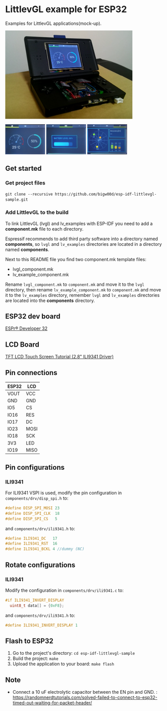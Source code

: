 # LittlevGL example for ESP32

Examples for LittlevGL applications(mock-up).

<img width="80%" src="./ESP32_DSLite_Mockup.png" />  

<img width="25%" src="./01_temp.jpg"> <img width="25%" src="./02_battery.jpg"> <img width="25%" src="./03_gps.jpg">

## Get started 
### Get project files
`git clone --recursive https://github.com/bigw00d/esp-idf-littlevgl-sample.git`

### Add LittlevGL to the build
To link LittlevGL (lvgl) and lv_examples with ESP-IDF you need to add a **component.mk** file to each directory.

Espressif recommends to add third party software into a directory named **components**, so `lvgl` and `lv_examples` directories are located in a directory named **components**.

Next to this README file you find two component.mk template files:
- lvgl_component.mk
- lv_example_component.mk

Rename `lvgl_component.mk` to `component.mk` and move it to the `lvgl` directory, then rename `lv_example_component.mk` to `component.mk` and move it to the `lv_examples` directory, remember `lvgl` and `lv_examples` directories are located into the **components** directory.

## ESP32 dev board

[ESPr® Developer 32](https://www.switch-science.com/catalog/3210/)

## LCD Board

[TFT LCD Touch Screen Tutorial (2.8" ILI9341 Driver)](https://www.amazon.co.jp/HiLetgo%C2%AE-LCD%E3%83%87%E3%82%A3%E3%82%B9%E3%83%97%E3%83%AC%E3%82%A4-%E3%82%BF%E3%83%83%E3%83%81%E3%83%91%E3%83%8D%E3%83%AB-SPI%E3%82%B7%E3%83%AA%E3%82%A2%E3%83%AB240-ILI9341/dp/B072N551V3/ref=cm_cr_arp_d_product_top?ie=UTF8)
 
##  Pin connections
|ESP32  |LCD  |
|---|---|
|VOUT  |VCC  |
|GND  |GND  |
|IO5  |CS  |
|IO16  |RES  |
|IO17  |DC  |
|IO23  |MOSI  |
|IO18  |SCK  |
|3V3  |LED  |
|IO19  |MISO  |

## Pin configurations

### ILI9341
For ILI9341 VSPI is used, modify the pin configuration in `components/drv/disp_spi.h` to:

```c
#define DISP_SPI_MOSI 23
#define DISP_SPI_CLK  18
#define DISP_SPI_CS   5
```

and `components/drv/ili9341.h` to:
```c
#define ILI9341_DC   17
#define ILI9341_RST  16
#define ILI9341_BCKL 4 //dummy (NC)
```

## Rotate configurations

### ILI9341
Modify the configuration in `components/drv/ili9341.c` to:

```c
#if ILI9341_INVERT_DISPLAY
  uint8_t data[] = {0xF8};
```

and `components/drv/ili9341.h` to:
```c
#define ILI9341_INVERT_DISPLAY 1
```

## Flash to ESP32
1. Go to the project's directory: `cd esp-idf-littlevgl-sample`
2. Build the project: `make`
3. Upload the application to your board: `make flash`


## Note

- Connect a 10 uF electrolytic capacitor between the EN pin and GND. : https://randomnerdtutorials.com/solved-failed-to-connect-to-esp32-timed-out-waiting-for-packet-header/ 

